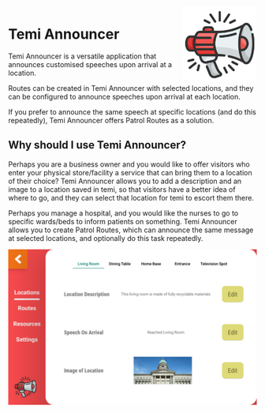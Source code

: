 <img src="documentation/megaphone.png" align="right" height="150"/>

# Temi Announcer
Temi Announcer is a versatile application that announces customised speeches upon arrival at a location.

Routes can be created in Temi Announcer with selected locations, and they can be configured to announce speeches upon 
arrival at each location.

If you prefer to announce the same speech at specific locations (and do this repeatedly), Temi Announcer offers Patrol Routes
as a solution.

## Why should I use Temi Announcer?

Perhaps you are a business owner and you would like to offer visitors who enter your physical store/facility a service that can bring them
to a location of their choice? Temi Announcer allows you to add a description and an image to a location saved in temi, so that
visitors have a better idea of where to go, and they can select that location for temi to escort them there.

Perhaps you manage a hospital, and you would like the nurses to go to specific wards/beds to inform patients on something. 
Temi Announcer allows you to create Patrol Routes, which can announce the same message at selected locations, and optionally do
this task repeatedly.

![](documentation/configuration.jpg)

